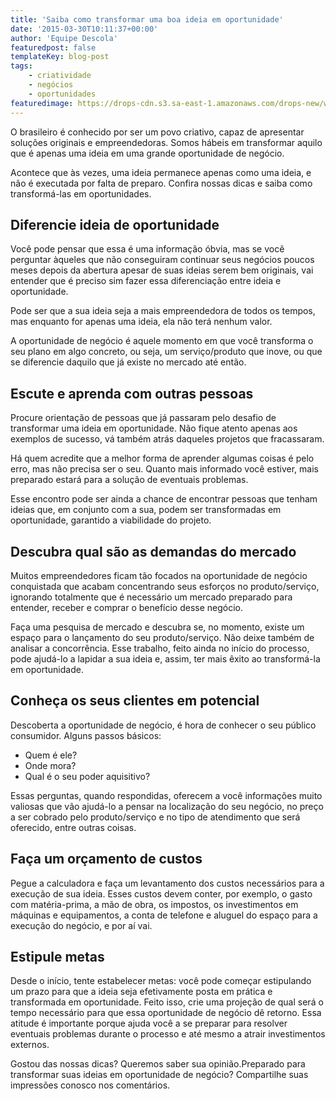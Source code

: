 ```yaml
---
title: 'Saiba como transformar uma boa ideia em oportunidade'
date: '2015-03-30T10:11:37+00:00'
author: 'Equipe Descola'
featuredpost: false
templateKey: blog-post
tags:
    - criatividade
    - negócios
    - oportunidades
featuredimage: https://drops-cdn.s3.sa-east-1.amazonaws.com/drops-new/wp-content/uploads/2015/03/30101137/ideias_oportunidades-150x150.png
---
```

​O brasileiro é conhecido por ser um povo criativo, capaz de apresentar soluções originais e empreendedoras. Somos hábeis em transformar aquilo que é apenas uma ideia em uma grande oportunidade de negócio.

Acontece que às vezes, uma ideia permanece apenas como uma ideia, e não é executada por falta de preparo. Confira nossas dicas e saiba como transformá-las em oportunidades.

**Diferencie ideia de oportunidade**
------------------------------------

Você pode pensar que essa é uma informação óbvia, mas se você perguntar àqueles que não conseguiram continuar seus negócios poucos meses depois da abertura apesar de suas ideias serem bem originais, vai entender que é preciso sim fazer essa diferenciação entre ideia e oportunidade.

Pode ser que a sua ideia seja a mais empreendedora de todos os tempos, mas enquanto for apenas uma ideia, ela não terá nenhum valor.

A oportunidade de negócio é aquele momento em que você transforma o seu plano em algo concreto, ou seja, um serviço/produto que inove, ou que se diferencie daquilo que já existe no mercado até então.

**Escute e aprenda com outras pessoas**
---------------------------------------

Procure orientação de pessoas que já passaram pelo desafio de transformar uma ideia em oportunidade. Não fique atento apenas aos exemplos de sucesso, vá também atrás daqueles projetos que fracassaram.

Há quem acredite que a melhor forma de aprender algumas coisas é pelo erro, mas não precisa ser o seu. Quanto mais informado você estiver, mais preparado estará para a solução de eventuais problemas.

Esse encontro pode ser ainda a chance de encontrar pessoas que tenham ideias que, em conjunto com a sua, podem ser transformadas em oportunidade, garantido a viabilidade do projeto.

**Descubra qual são as demandas do mercado**
--------------------------------------------

Muitos empreendedores ficam tão focados na oportunidade de negócio conquistada que acabam concentrando seus esforços no produto/serviço, ignorando totalmente que é necessário um mercado preparado para entender, receber e comprar o benefício desse negócio.

Faça uma pesquisa de mercado e descubra se, no momento, existe um espaço para o lançamento do seu produto/serviço. Não deixe também de analisar a concorrência. Esse trabalho, feito ainda no início do processo, pode ajudá-lo a lapidar a sua ideia e, assim, ter mais êxito ao transformá-la em oportunidade.

**Conheça os seus clientes em potencial**
-----------------------------------------

Descoberta a oportunidade de negócio, é hora de conhecer o seu público consumidor. Alguns passos básicos:

- Quem é ele?
- Onde mora?
- Qual é o seu poder aquisitivo?

Essas perguntas, quando respondidas, oferecem a você informações muito valiosas que vão ajudá-lo a pensar na localização do seu negócio, no preço a ser cobrado pelo produto/serviço e no tipo de atendimento que será oferecido, entre outras coisas.

**Faça um orçamento de custos**
-------------------------------

Pegue a calculadora e faça um levantamento dos custos necessários para a execução de sua ideia. Esses custos devem conter, por exemplo, o gasto com matéria-prima, a mão de obra, os impostos, os investimentos em máquinas e equipamentos, a conta de telefone e aluguel do espaço para a execução do negócio, e por aí vai.

**Estipule metas**
------------------

Desde o início, tente estabelecer metas: você pode começar estipulando um prazo para que a ideia seja efetivamente posta em prática e transformada em oportunidade. Feito isso, crie uma projeção de qual será o tempo necessário para que essa oportunidade de negócio dê retorno. Essa atitude é importante porque ajuda você a se preparar para resolver eventuais problemas durante o processo e até mesmo a atrair investimentos externos.

Gostou das nossas dicas? Queremos saber sua opinião.Preparado para transformar suas ideias em oportunidade de negócio? Compartilhe suas impressões conosco nos comentários.